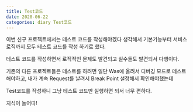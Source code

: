 ```yaml
---
title: Test코드
date: 2020-06-22
categories: diary Test코드
---
```

이번 신규 프로젝트에서는 테스트 코드를 작성해야겠다 생각해서 기본기능부터 서비스로직까지 모두 테스트 코드를 작성 하기로 했다.

테스트 코드를 작성하면서 로직적인 문제도 발견되고 실수들도 발견되서 다행이다.

기존의 다른 프로젝트들은 테스트를 하려면 일단 Was에 올려서 디버깅 모드로 테스트 해야하고, 내가 계속 Request를 날려서 Break Point 설정해서 확인해야했는데

Test코드를 작성하니 그냥 테스트 코드만 실행하면 되서 너무 편하다.

지식이 늘어따!
